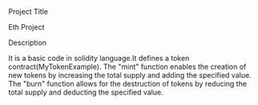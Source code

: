 Project Title

Eth Project

Description


It is a basic code in solidity language.It defines a token contract(MyTokenExample).
The "mint" function enables the creation of new tokens by increasing the total supply and adding the specified value.
The "burn" function allows for the destruction of tokens by reducing the total supply and deducting the specified value.
